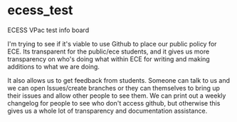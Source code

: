 # ecess_test
ECESS VPac test info board

I'm trying to see if it's viable to use Github to place our public policy for ECE. Its transparent for the public/ece students, and it gives us more transparency on who's doing what within ECE for writing and making additions to what we are doing.

It also allows us to get feedback from students. Someone can talk to us and we can open Issues/create branches or they can themselves to bring up their issues and allow other people to see them. We can print out a weekly changelog for people to see who don't access github, but otherwise this gives us a whole lot of transparency and documentation assistance.
